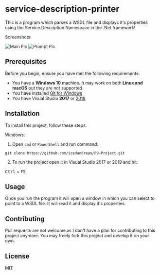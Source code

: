 # service-description-printer
This is a program which parses a WSDL file and displays it's properties using the Service.Description Namespace in the .Net framework!

Screenshots:

![Main Pic](../assets/main-screenshot.jpg?raw=true)
![Prompt Pic](../assets/prompt-screenshot.jpg?raw=true)

## Prerequisites

Before you begin, ensure you have met the following requirements:
* You have a **Windows 10** machine. It may work on both **Linux and macOS** but they are not supported.
* You have installed [Git for Windows](https://git-scm.com/)
* You have Visual Studio **2017** or [2019](https://visualstudio.microsoft.com/vs/)

## Installation

To install this project, follow these steps:

Windows:

1. Open `cmd` or `PowerShell` and run command:
```
git clone https://github.com/icedandreas/P9-Project.git
```

2. To run the project open it in Visual Studio 2017 or 2019 and hit:

<kbd>Ctrl</kbd> + <kbd>F5</kbd>

## Usage

Once you run the program it will open a window in which you can select to point to a WSDL file. It will read it and display it's properties.


## Contributing
Pull requests are not welcome as I don't have a plan for contributing to this project anymore.
You may freely fork this project and develop it on your own.

## License
[MIT](https://choosealicense.com/licenses/mit/)
